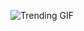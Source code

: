 
<!-- GIF_SECTION -->
![Trending GIF](https://media4.giphy.com/media/v1.Y2lkPThiYjIxNzcyYXBoeXkwMmdlMWN2dGlqZjR1bHpjZzFhbWpobDk1ajgxM3N4aWttZCZlcD12MV9naWZzX3NlYXJjaCZjdD1n/S8VTGrBPjwo7GnIGiE/giphy.gif)
<!-- END_GIF_SECTION -->
